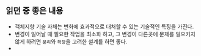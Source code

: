 ## 읽던 중 좋은 내용

- 객체지향 기술 자체는 변화에 효과적으로 대처할 수 있는 기술적인 특징을 가진다.
- 변경이 일어날 때 필요한 작업을 최소화 하고, 그 변경이 다른곳에 문제를 일으키지 않게 하려면 `분리`와 `확장`을 고려한 설계를 하면 좋다.
- 